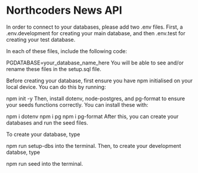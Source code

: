 # Northcoders News API
In order to connect to your databases, please add two .env files. First, a .env.development for creating your main database, and then .env.test for creating your test database.

In each of these files, include the following code:

PGDATABASE=your_database_name_here
You will be able to see and/or rename these files in the setup.sql file.

Before creating your database, first ensure you have npm initialised on your local device. You can do this by running:

npm init -y
Then, install dotenv, node-postgres, and pg-format to ensure your seeds functions correctly. You can install these with:

npm i dotenv
npm i pg
npm i pg-format
After this, you can create your databases and run the seed files.

To create your database, type

npm run setup-dbs
into the terminal. Then, to create your development databse, type

npm run seed
into the terminal.